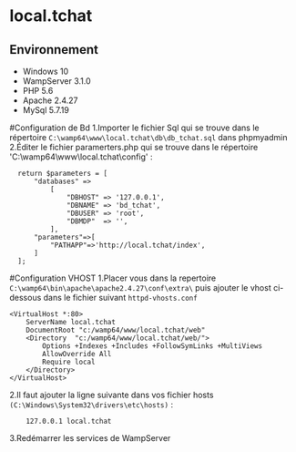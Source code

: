 # local.tchat
## Environnement
- Windows 10
- WampServer 3.1.0
- PHP 5.6
- Apache 2.4.27
- MySql 5.7.19

#Configuration de Bd
  1.Importer le fichier Sql qui se trouve dans le répertoire `C:\wamp64\www\local.tchat\db\db_tchat.sql` dans phpmyadmin
  2.Éditer le fichier paramerters.php qui se trouve dans le répertoire 'C:\wamp64\www\local.tchat\config\' :
  
      return $parameters = [
          "databases" =>
              [
                  "DBHOST" => '127.0.0.1',
                  "DBNAME" => 'bd_tchat',
                  "DBUSER" => 'root',
                  "DBMDP"  => '',
              ],
          "parameters"=>[
              "PATHAPP"=>'http://local.tchat/index',
          ]
      ];
      

#Configuration VHOST
1.Placer vous dans la repertoire  `C:\wamp64\bin\apache\apache2.4.27\conf\extra\`
puis ajouter le vhost ci-dessous dans le fichier suivant `httpd-vhosts.conf`

    <VirtualHost *:80>
        ServerName local.tchat
        DocumentRoot "c:/wamp64/www/local.tchat/web"
        <Directory  "c:/wamp64/www/local.tchat/web/">
            Options +Indexes +Includes +FollowSymLinks +MultiViews
            AllowOverride All
            Require local
        </Directory>
    </VirtualHost>

 2.Il faut ajouter la ligne suivante dans vos fichier hosts `(C:\Windows\System32\drivers\etc\hosts)` : 
        
        127.0.0.1 local.tchat
        
 3.Redémarrer les services de WampServer 
    


